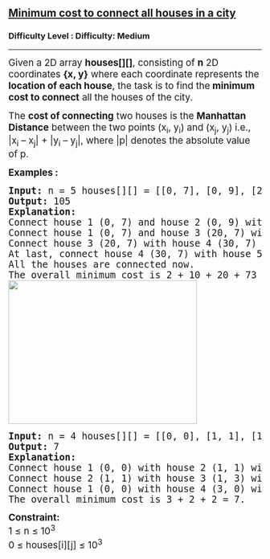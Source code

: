 <h2><a href="https://www.geeksforgeeks.org/problems/minimum-cost-to-connect-all-houses-in-a-city/1?_gl=1*7fz1iy*_up*MQ..*_gs*MQ..&gclid=Cj0KCQjw2N2_BhCAARIsAK4pEkWzO8rlstvrwrS49IcMc5CB5nhN1qhozpbgi5UhqHk0WVRlDHQjXPEaArY-EALw_wcB">Minimum cost to connect all houses in a city</a></h2><h3>Difficulty Level : Difficulty: Medium</h3><hr><div class="problems_problem_content__Xm_eO"><p><span style="font-size: 14pt;">Given a 2D array <strong>houses[][]</strong>, consisting of <strong>n</strong> 2D coordinates <strong>{x, y}</strong> where each coordinate represents the <strong>location of each house</strong>, the task is to find the<strong> minimum cost to connect</strong> all the houses of the city.</span></p>
<p><span style="font-size: 14pt;">The <strong>cost of connecting</strong> two houses is the <strong>Manhattan Distance</strong> between the two points (x<sub>i</sub>, y<sub>i</sub>) and (x<sub>j</sub>, y<sub>j</sub>) i.e., |x<sub>i</sub>&nbsp;– x<sub>j</sub>| + |y<sub>i</sub>&nbsp;– y<sub>j</sub>|, where |p| denotes the absolute value of p.</span></p>
<p><span style="font-size: 14pt;"><strong>Examples :</strong></span></p>
<pre><span style="font-size: 14pt;"><strong>Input: </strong>n = 5 houses[][] = [[0, 7], [0, 9], [20, 7], [30, 7], [40, 70]]
<strong>Output: </strong>105<br><strong>Explanation:</strong><br>Connect house 1 (0, 7) and house 2 (0, 9) with cost = 2
Connect house 1 (0, 7) and house 3 (20, 7) with cost = 20
Connect house 3 (20, 7) with house 4 (30, 7) with cost = 10 
At last, connect house 4 (30, 7) with house 5 (40, 70) with cost 73.
All the houses are connected now.
The overall minimum cost is 2 + 10 + 20 + 73 = 105.<br><img src="https://media.geeksforgeeks.org/img-practice/prod/addEditProblem/892720/Web/Other/blobid0_1744176520.jpg" width="375" height="286"><br></span></pre>
<pre><span style="font-size: 14pt;"><strong>Input: </strong>n = 4 houses[][] = [[0, 0], [1, 1], [1, 3], [3, 0]]
<strong>Output: </strong>7<br><strong>Explanation:</strong> 
Connect house 1 (0, 0) with house 2 (1, 1) with cost = 2
Connect house 2 (1, 1) with house 3 (1, 3) with cost = 2 
Connect house 1 (0, 0) with house 4 (3, 0) with cost = 3 
The overall minimum cost is 3 + 2 + 2 = 7.
</span></pre>
<p><span style="font-size: 14pt;"><strong>Constraint:</strong><br>1 ≤ n ≤ 10<sup>3</sup><br>0 ≤ houses[i][j] ≤ 10<sup>3</sup></span></p></div>